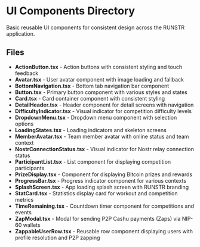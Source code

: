 # UI Components Directory

Basic reusable UI components for consistent design across the RUNSTR application.

## Files

- **ActionButton.tsx** - Action buttons with consistent styling and touch feedback
- **Avatar.tsx** - User avatar component with image loading and fallback
- **BottomNavigation.tsx** - Bottom tab navigation bar component
- **Button.tsx** - Primary button component with various styles and states
- **Card.tsx** - Card container component with consistent styling
- **DetailHeader.tsx** - Header component for detail screens with navigation
- **DifficultyIndicator.tsx** - Visual indicator for competition difficulty levels
- **DropdownMenu.tsx** - Dropdown menu component with selection options
- **LoadingStates.tsx** - Loading indicators and skeleton screens
- **MemberAvatar.tsx** - Team member avatar with online status and team context
- **NostrConnectionStatus.tsx** - Visual indicator for Nostr relay connection status
- **ParticipantList.tsx** - List component for displaying competition participants
- **PrizeDisplay.tsx** - Component for displaying Bitcoin prizes and rewards
- **ProgressBar.tsx** - Progress indicator component for various contexts
- **SplashScreen.tsx** - App loading splash screen with RUNSTR branding
- **StatCard.tsx** - Statistics display card for workout and competition metrics
- **TimeRemaining.tsx** - Countdown timer component for competitions and events
- **ZapModal.tsx** - Modal for sending P2P Cashu payments (Zaps) via NIP-60 wallets
- **ZappableUserRow.tsx** - Reusable row component displaying users with profile resolution and P2P zapping